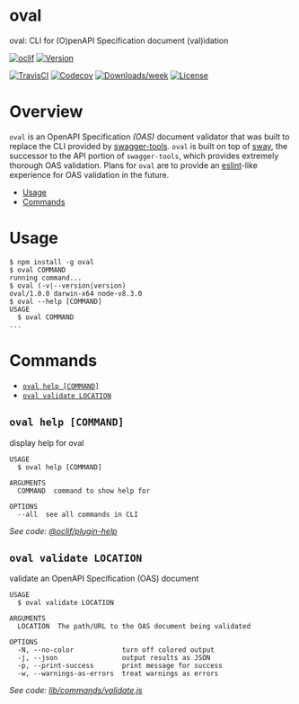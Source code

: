 oval
====

oval: CLI for (O)penAPI Specification document (val)idation

[![oclif](https://img.shields.io/badge/cli-oclif-brightgreen.svg)](https://oclif.io)
[![Version](https://img.shields.io/npm/v/oval.svg)](https://npmjs.org/package/oval)

[![TravisCI](https://travis-ci.org/whitlockjc/oval.svg?branch=master)](https://travis-ci.org/whitlockjc/oval)
[![Codecov](https://codecov.io/gh/whitlockjc/oval/branch/master/graph/badge.svg)](https://codecov.io/gh/whitlockjc/oval)
[![Downloads/week](https://img.shields.io/npm/dw/oval.svg)](https://npmjs.org/package/oval)
[![License](https://img.shields.io/npm/l/oval.svg)](https://github.com/whitlockjc/oval/blob/master/package.json)

# Overview

`oval` is an OpenAPI Specification _(OAS)_ document validator that was built to replace the CLI provided by
[swagger-tools](https://github.com/apigee-127/swagger-tools).  `oval` is built on top of
[sway](https://github.com/apigee-127/sway), the successor to the API portion of `swagger-tools`, which provides
extremely thorough OAS validation.  Plans for `oval` are to provide an [eslint](https://eslint.org/)-like experience for
OAS validation in the future.

<!-- toc -->
* [Usage](#usage)
* [Commands](#commands)
<!-- tocstop -->
# Usage
<!-- usage -->
```sh-session
$ npm install -g oval
$ oval COMMAND
running command...
$ oval (-v|--version|version)
oval/1.0.0 darwin-x64 node-v8.3.0
$ oval --help [COMMAND]
USAGE
  $ oval COMMAND
...
```
<!-- usagestop -->
# Commands
<!-- commands -->
* [`oval help [COMMAND]`](#oval-help-command)
* [`oval validate LOCATION`](#oval-validate-location)

## `oval help [COMMAND]`

display help for oval

```
USAGE
  $ oval help [COMMAND]

ARGUMENTS
  COMMAND  command to show help for

OPTIONS
  --all  see all commands in CLI
```

_See code: [@oclif/plugin-help](https://github.com/oclif/plugin-help/blob/v2.0.5/src/commands/help.ts)_

## `oval validate LOCATION`

validate an OpenAPI Specification (OAS) document

```
USAGE
  $ oval validate LOCATION

ARGUMENTS
  LOCATION  The path/URL to the OAS document being validated

OPTIONS
  -N, --no-color            turn off colored output
  -j, --json                output results as JSON
  -p, --print-success       print message for success
  -w, --warnings-as-errors  treat warnings as errors
```

_See code: [lib/commands/validate.js](https://github.com/whitlockjc/oval/blob/v1.0.0/lib/commands/validate.js)_
<!-- commandsstop -->
